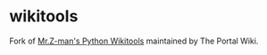 wikitools
=========

Fork of [Mr.Z-man's Python Wikitools](https://code.google.com/p/python-wikitools/) maintained by The Portal Wiki.
